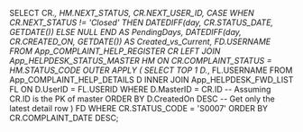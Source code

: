 SELECT 
    CR.*,
    HM.NEXT_STATUS,
    CR.NEXT_USER_ID,
    CASE 
        WHEN CR.NEXT_STATUS != 'Closed' 
             THEN DATEDIFF(day, CR.STATUS_DATE, GETDATE()) 
        ELSE NULL 
    END AS PendingDays,
    DATEDIFF(day, CR.CREATED_ON, GETDATE()) AS Created_vs_Current,
    FD.USERNAME
FROM App_COMPLAINT_HELP_REGISTER CR
LEFT JOIN App_HELPDESK_STATUS_MASTER HM 
    ON CR.COMPLAINT_STATUS = HM.STATUS_CODE
OUTER APPLY
(
    SELECT TOP 1 D.*, FL.USERNAME
    FROM App_COMPLAINT_HELP_DETAILS D
    INNER JOIN App_HELPDESK_FWD_LIST FL 
        ON D.UserID = FL.USERID
    WHERE D.MasterID = CR.ID   -- Assuming CR.ID is the PK of master
    ORDER BY D.CreatedOn DESC  -- Get only the latest detail row
) FD
WHERE CR.STATUS_CODE = 'S0007'
ORDER BY CR.COMPLAINT_DATE DESC;
